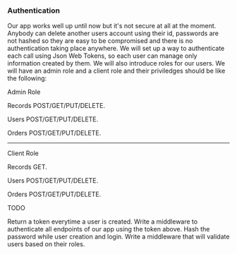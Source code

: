### Authentication

Our app works well up until now but it's not secure at all at the moment. Anybody can delete another users account using their id, passwords are not hashed so they are easy to be compromised and there is no authentication taking place anywhere. We will set up a way to authenticate each call using Json Web Tokens, so each user can manage only information created by them. We will also introduce roles for our users. We will have an admin role and a client role and their priviledges should be like the following:

Admin Role

Records
POST/GET/PUT/DELETE.

Users
POST/GET/PUT/DELETE.

Orders
POST/GET/PUT/DELETE.

----

Client Role

Records
GET.

Users
POST/GET/PUT/DELETE.

Orders
POST/GET/PUT/DELETE.

TODO

Return a token everytime a user is created.
Write a middleware to authenticate all endpoints of our app using the token above.
Hash the password while user creation and login.
Write a middleware that will validate users based on their roles.
